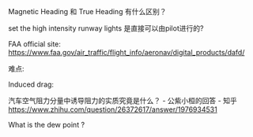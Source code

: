 Magnetic Heading 和 True Heading 有什么区别？ 

set the high intensity runway lights 是直接可以由pilot进行的?



FAA official site: https://www.faa.gov/air_traffic/flight_info/aeronav/digital_products/dafd/ 



难点:



Induced drag: 

汽车空气阻力分量中诱导阻力的实质究竟是什么？ - 公紫小桓的回答 - 知乎 https://www.zhihu.com/question/26372617/answer/1976934531 





What is the dew point ?